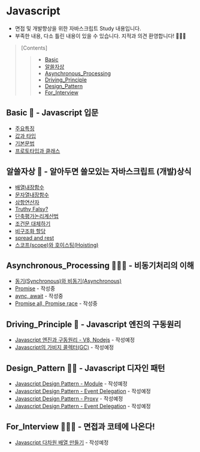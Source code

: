 # Javascript
- 면접 및 개발향상을 위한 자바스크립트 Study 내용입니다.
- 부족한 내용, 다소 틀린 내용이 있을 수 있습니다. 지적과 의견 환영합니다! 🙇🏻‍♀️
>   [Contents]
>   > - [Basic](https://github.com/ss-won/Javascript#basic----javascript-%EC%9E%85%EB%AC%B8)
>   > - [알쓸자상](https://github.com/ss-won/Javascript#%EC%95%8C%EC%93%B8%EC%9E%90%EC%83%81----%EC%95%8C%EC%95%84%EB%91%90%EB%A9%B4-%EC%93%B8%EB%AA%A8%EC%9E%88%EB%8A%94-%EC%9E%90%EB%B0%94%EC%8A%A4%ED%81%AC%EB%A6%BD%ED%8A%B8-%EA%B0%9C%EB%B0%9C%EC%83%81%EC%8B%9D)
>   > - [Asynchronous_Processing](https://github.com/ss-won/Javascript#asynchronous_processing-%EF%B8%8F---%EB%B9%84%EB%8F%99%EA%B8%B0%EC%B2%98%EB%A6%AC%EC%9D%98-%EC%9D%B4%ED%95%B4)
>   > - [Driving_Principle](https://github.com/ss-won/Javascript#driving_principle----javascript-%EC%97%94%EC%A7%84%EC%9D%98-%EA%B5%AC%EB%8F%99%EC%9B%90%EB%A6%AC)
>   > - [Design_Pattern](https://github.com/ss-won/Javascript#design_pattern----javascript-%EB%94%94%EC%9E%90%EC%9D%B8-%ED%8C%A8%ED%84%B4)
>   > - [For_Interview](https://github.com/ss-won/Javascript#for_interview----%EB%A9%B4%EC%A0%91%EA%B3%BC-%EC%BD%94%ED%85%8C%EC%97%90-%EB%82%98%EC%98%A8%EB%8B%A4)

## Basic 🧠 - Javascript 입문
- [주요특징](https://github.com/ss-won/Javascript/blob/master/Basic/basic.md)
- [값과 타입](https://github.com/ss-won/Javascript/blob/master/Basic/basic2.md)
- [기본문법](https://github.com/ss-won/Javascript/blob/master/Basic/basic3.md)
- [프로토타입과 클래스](https://github.com/ss-won/Javascript/blob/master/Basic/basic4.md)

## 알쓸자상 🧐 - 알아두면 쓸모있는 자바스크립트 (개발)상식
- [배열내장함수](https://github.com/ss-won/Javascript/blob/master/ASSJ/assj1.md)
- [문자열내장함수](https://github.com/ss-won/Javascript/blob/master/ASSJ/assj2.md)
- [삼항연산자](https://github.com/ss-won/Javascript/blob/master/ASSJ/assj3.md)
- [Truthy Falsy?](https://github.com/ss-won/Javascript/blob/master/ASSJ/assj4.md)
- [단축평가논리계산법](https://github.com/ss-won/Javascript/blob/master/ASSJ/assj5.md)
- [조건문 대체하기](https://github.com/ss-won/Javascript/blob/master/ASSJ/assj6.md)
- [비구조화 할당](https://github.com/ss-won/Javascript/blob/master/ASSJ/assj7.md)
- [spread and rest](https://github.com/ss-won/Javascript/blob/master/ASSJ/assj8.md)
- [스코프(scope)와 호이스팅(Hoisting)](https://github.com/ss-won/Javascript/blob/master/ASSJ/assj9.md)

## Asynchronous_Processing 🏃🏻‍♀️ - 비동기처리의 이해
- [동기(Synchronous)와 비동기(Asynchronous)](https://github.com/ss-won/Javascript/blob/master/Asynchronous_Processing/ap1.md)
- [Promise](https://github.com/ss-won/Javascript/blob/master/Asynchronous_Processing/ap2.md) - 작성중
- [aync, await](https://github.com/ss-won/Javascript/blob/master/Asynchronous_Processing/ap3.md) - 작성중
- [Promise all, Promise race](https://github.com/ss-won/Javascript/blob/master/Asynchronous_Processing/ap4.md) - 작성중

## Driving_Principle 👣 - Javascript 엔진의 구동원리
- [Javascript 엔진과 구동원리 - V8, Nodejs](https://github.com/ss-won/Javascript/blob/master/Driving_Principle/dp1.md) - 작성예정
- [Javascript의 가비지 콜렉터(GC)](https://github.com/ss-won/Javascript/blob/master/Driving_Principle/dp2.md) - 작성예정

## Design_Pattern ✍🏻 - Javascript 디자인 패턴
- [Javascript Design Pattern - Module](https://github.com/ss-won/Javascript/blob/master/Design_Pattern/dp1.md) - 작성예정
- [Javascript Design Pattern - Event Delegation](https://github.com/ss-won/Javascript/blob/master/Design_Pattern/dp2.md) - 작성예정
- [Javascript Design Pattern - Proxy](https://github.com/ss-won/Javascript/blob/master/Design_Pattern/dp3.md) - 작성예정
- [Javascript Design Pattern - Event Delegation](https://github.com/ss-won/Javascript/blob/master/Design_Pattern/dp4.md) - 작성예정

## For_Interview 👩🏻‍💻 - 면접과 코테에 나온다!
- [Javascript 다차원 배열 만들기](https://github.com/ss-won/Javascript/blob/master/For_Interview/fi1.md) - 작성예정

